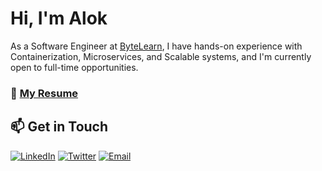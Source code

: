# Hi, I'm Alok 

As a Software Engineer at [ByteLearn](https://www.bytelearn.com/), I have hands-on experience with Containerization, Microservices, and Scalable systems, and I'm currently open to full-time opportunities.
### 📝 [My Resume](https://drive.google.com/file/d/1b43qb9AltkVA2tprtBV0yP1FhCM2D5pd/view?usp=sharing)

## 📫 Get in Touch
[![LinkedIn](https://img.shields.io/badge/LinkedIn-0077B5?style=for-the-badge&logo=linkedin&logoColor=white)](https://www.linkedin.com/in/alok-yadav-00173718a/)
[![Twitter](https://img.shields.io/badge/Twitter-1DA1F2?style=for-the-badge&logo=twitter&logoColor=white)](https://x.com/Alok16699491)
[![Email](https://img.shields.io/badge/Email-D14836?style=for-the-badge&logo=gmail&logoColor=white)](mailto:alok7738y@gmail.com)
